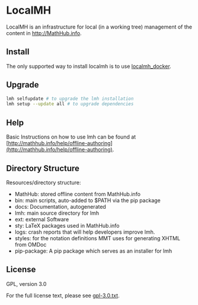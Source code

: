 # LocalMH

LocalMH is an infrastructure for local (in a working tree) management of the content in http://MathHub.info.

## Install

The only supported way to install localmh is to use [localmh_docker](https://github.com/KWARC/localmh_docker).

## Upgrade

```bash
lmh selfupdate # to upgrade the lmh installation
lmh setup --update all # to upgrade dependencies
```

## Help
Basic Instructions on how to use lmh can be found at [http://mathhub.info/help/offline-authoring](http://mathhub.info/help/offline-authoring).

## Directory Structure

Resources/directory structure:

* MathHub:		stored offline content from MathHub.info
* bin:			main scripts, auto-added to $PATH via the pip package
* docs:			Documentation, autogenerated
* lmh:			main source directory for lmh
* ext:			external Software
* sty:			LaTeX packages used in MathHub.info
* logs:			crash reports that will help developers improve lmh.
* styles:		for the notation definitions MMT uses for generating XHTML from OMDoc
* pip-package:	A pip package which serves as an installer for lmh

## License

GPL, version 3.0

For the full license text, please see [gpl-3.0.txt](gpl-3.0.txt).

